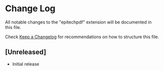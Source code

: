 # Change Log

All notable changes to the "epitechpdf" extension will be documented in this file.

Check [Keep a Changelog](http://keepachangelog.com/) for recommendations on how to structure this file.

## [Unreleased]

- Initial release